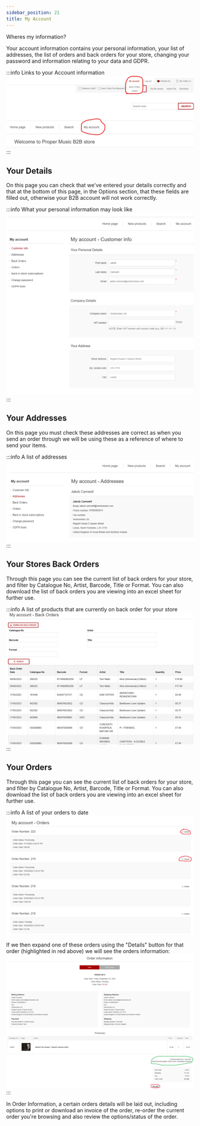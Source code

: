 ```yaml
---
sidebar_position: 21
title: My Account
---
```


Wheres my information?

Your account information contains your personal information, your list of addresses, the list of orders and back orders for your store, changing your password and information relating to your data and GDPR.

:::info
Links to your Account information
![Alt text](img-account-links.png)
:::

## **Your Details**

On this page you can check that we've entered your details correctly and that at the bottom of this page, in the Options section, that these fields are filled out, otherwise your B2B account will not work correctly.

:::info
What your personal information may look like
![Alt text](img-my-account.png)
:::

## **Your Addresses**

On this page you must check these addresses are correct as when you send an order through we will be using these as a reference of where to send your items.

:::info
A list of addresses
![Alt text](img-account-addresses.png)
:::

## **Your Stores Back Orders**

Through this page you can see the current list of back orders for your store, and filter by Catalogue No, Artist, Barcode, Title or Format.
You can also download the list of back orders you are viewing into an excel sheet for further use.

:::info
A list of products that are currently on back order for your store
![Alt text](img-account-backorders.png)
:::

## **Your Orders**

Through this page you can see the current list of back orders for your store, and filter by Catalogue No, Artist, Barcode, Title or Format.
You can also download the list of back orders you are viewing into an excel sheet for further use.

:::info
A list of your orders to date
![Alt text](img-account-orders.png)

If we then expand one of these orders using the "Details" button for that order (highlighted in red above) we will see the orders information:
![Alt text](img-order-details.png)
:::

In Order Information, a certain orders details will be laid out, including options to print or download an invoice of the order, re-order the current order you're browsing and also review the options/status of the order.
